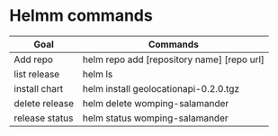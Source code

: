 # Helmm commands

| Goal                          | Commands                                   |
|-------------------------------|--------------------------------------------|
| Add repo                      | helm repo add [repository name] [repo url] |
| list release                  | helm ls                                    |
| install chart                 | helm install geolocationapi-0.2.0.tgz      |
| delete release                | helm delete womping-salamander             |
| release status                | helm status womping-salamander             |